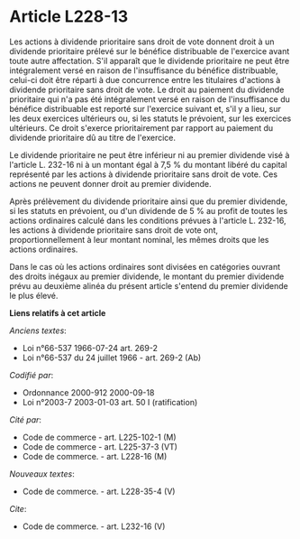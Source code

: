 # Article L228-13

Les actions à dividende prioritaire sans droit de vote donnent droit à un dividende prioritaire prélevé sur le bénéfice
distribuable de l'exercice avant toute autre affectation. S'il apparaît que le dividende prioritaire ne peut être
intégralement versé en raison de l'insuffisance du bénéfice distribuable, celui-ci doit être réparti à due concurrence entre
les titulaires d'actions à dividende prioritaire sans droit de vote. Le droit au paiement du dividende prioritaire qui n'a
pas été intégralement versé en raison de l'insuffisance du bénéfice distribuable est reporté sur l'exercice suivant et, s'il
y a lieu, sur les deux exercices ultérieurs ou, si les statuts le prévoient, sur les exercices ultérieurs. Ce droit s'exerce
prioritairement par rapport au paiement du dividende prioritaire dû au titre de l'exercice.

Le dividende prioritaire ne peut être inférieur ni au premier dividende visé à l'article L. 232-16 ni à un montant égal à 7,5
% du montant libéré du capital représenté par les actions à dividende prioritaire sans droit de vote. Ces actions ne peuvent
donner droit au premier dividende.

Après prélèvement du dividende prioritaire ainsi que du premier dividende, si les statuts en prévoient, ou d'un dividende de
5 % au profit de toutes les actions ordinaires calculé dans les conditions prévues à l'article L. 232-16, les actions à
dividende prioritaire sans droit de vote ont, proportionnellement à leur montant nominal, les mêmes droits que les actions
ordinaires.

Dans le cas où les actions ordinaires sont divisées en catégories ouvrant des droits inégaux au premier dividende, le montant
du premier dividende prévu au deuxième alinéa du présent article s'entend du premier dividende le plus élevé.

**Liens relatifs à cet article**

_Anciens textes_:

  - Loi n°66-537 1966-07-24 art. 269-2
  - Loi n°66-537 du 24 juillet 1966 - art. 269-2 (Ab)

_Codifié par_:

  - Ordonnance 2000-912 2000-09-18
  - Loi n°2003-7 2003-01-03 art. 50 I (ratification)

_Cité par_:

  - Code de commerce - art. L225-102-1 (M)
  - Code de commerce - art. L225-37-3 (VT)
  - Code de commerce. - art. L228-16 (M)

_Nouveaux textes_:

  - Code de commerce. - art. L228-35-4 (V)

_Cite_:

  - Code de commerce. - art. L232-16 (V)
